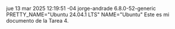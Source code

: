 jue 13 mar 2025 12:19:51 -04
jorge-andrade
6.8.0-52-generic
PRETTY_NAME="Ubuntu 24.04.1 LTS"
NAME="Ubuntu"
Este es mi documento de la Tarea 4.
